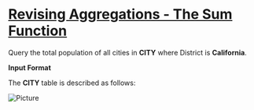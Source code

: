 # [Revising Aggregations - The Sum Function](https://www.hackerrank.com/challenges/revising-aggregations-sum/problem)

Query the total population of all cities in <strong>CITY</strong> where District is <strong>California</strong>.

<strong>Input Format</strong>

The <strong>CITY</strong> table is described as follows: 

![Picture](https://s3.amazonaws.com/hr-challenge-images/8137/1449729804-f21d187d0f-CITY.jpg)
